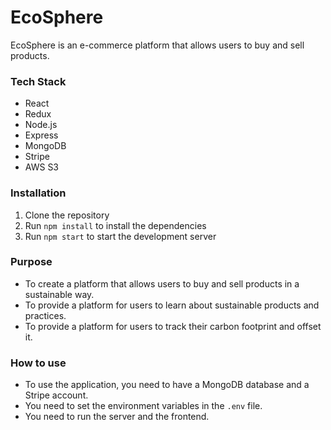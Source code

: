 # EcoSphere

EcoSphere is an e-commerce platform that allows users to buy and sell products.

### Tech Stack

- React
- Redux
- Node.js
- Express
- MongoDB
- Stripe
- AWS S3

### Installation

1. Clone the repository
2. Run `npm install` to install the dependencies
3. Run `npm start` to start the development server

### Purpose

- To create a platform that allows users to buy and sell products in a sustainable way.
- To provide a platform for users to learn about sustainable products and practices.
- To provide a platform for users to track their carbon footprint and offset it.

### How to use

- To use the application, you need to have a MongoDB database and a Stripe account.
- You need to set the environment variables in the `.env` file.
- You need to run the server and the frontend.
